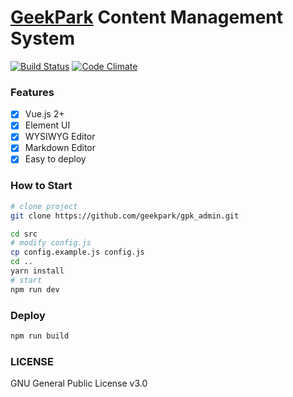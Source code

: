 # [GeekPark](http://geekpark.net) Content Management System
[![Build Status](https://travis-ci.org/GeekPark/gpk_admin.svg?branch=master)](https://travis-ci.org/GeekPark/gpk_admin)
[![Code Climate](https://codeclimate.com/github/GeekPark/gpk_admin/badges/gpa.svg)](https://codeclimate.com/github/GeekPark/gpk_admin)

### Features

- [x] Vue.js 2+
- [x] Element UI
- [x] WYSIWYG Editor
- [x] Markdown Editor
- [x] Easy to deploy

### How to Start

```bash
# clone project
git clone https://github.com/geekpark/gpk_admin.git

cd src
# modify config.js
cp config.example.js config.js
cd ..
yarn install
# start
npm run dev
```

### Deploy
```bash
npm run build
```


### LICENSE
GNU General Public License v3.0

